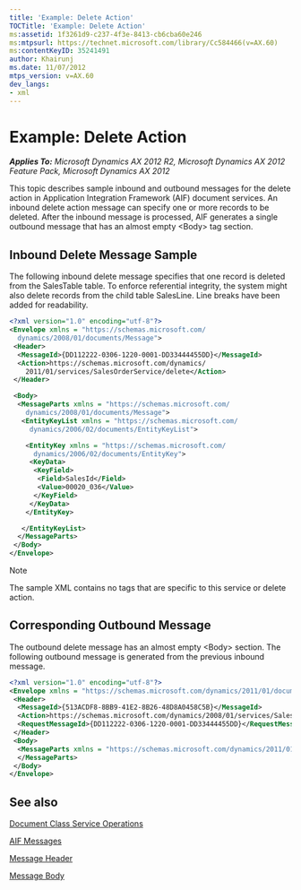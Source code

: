 ```yaml
---
title: 'Example: Delete Action'
TOCTitle: 'Example: Delete Action'
ms:assetid: 1f3261d9-c237-4f3e-8413-cb6cba60e246
ms:mtpsurl: https://technet.microsoft.com/library/Cc584466(v=AX.60)
ms:contentKeyID: 35241491
author: Khairunj
ms.date: 11/07/2012
mtps_version: v=AX.60
dev_langs:
- xml
---
```


# Example: Delete Action 


_**Applies To:** Microsoft Dynamics AX 2012 R2, Microsoft Dynamics AX 2012 Feature Pack, Microsoft Dynamics AX 2012_

This topic describes sample inbound and outbound messages for the delete action in Application Integration Framework (AIF) document services. An inbound delete action message can specify one or more records to be deleted. After the inbound message is processed, AIF generates a single outbound message that has an almost empty \<Body\> tag section.

## Inbound Delete Message Sample

The following inbound delete message specifies that one record is deleted from the SalesTable table. To enforce referential integrity, the system might also delete records from the child table SalesLine. Line breaks have been added for readability.

``` xml
<?xml version="1.0" encoding="utf-8"?>
<Envelope xmlns = "https://schemas.microsoft.com/
  dynamics/2008/01/documents/Message">
 <Header>
  <MessageId>{DD112222-0306-1220-0001-DD33444455DD}</MessageId>
  <Action>https://schemas.microsoft.com/dynamics/
    2011/01/services/SalesOrderService/delete</Action>
 </Header>

 <Body>
  <MessageParts xmlns = "https://schemas.microsoft.com/
    dynamics/2008/01/documents/Message">
   <EntityKeyList xmlns = "https://schemas.microsoft.com/
     dynamics/2006/02/documents/EntityKeyList">

    <EntityKey xmlns = "https://schemas.microsoft.com/
      dynamics/2006/02/documents/EntityKey">
     <KeyData>
      <KeyField>
       <Field>SalesId</Field>
       <Value>00020_036</Value>
      </KeyField>
     </KeyData>
    </EntityKey>

   </EntityKeyList>
  </MessageParts>
 </Body>
</Envelope>
```


> [!NOTE]
> <P>The sample XML contains no tags that are specific to this service or delete action.</P>



## Corresponding Outbound Message

The outbound delete message has an almost empty \<Body\> section. The following outbound message is generated from the previous inbound message.

``` xml
<?xml version="1.0" encoding="utf-8"?>
<Envelope xmlns = "https://schemas.microsoft.com/dynamics/2011/01/documents/Message">
 <Header>
  <MessageId>{513ACDF8-8BB9-41E2-8B26-48D8A0458C5B}</MessageId>
  <Action>https://schemas.microsoft.com/dynamics/2008/01/services/SalesOrderService/delete</Action>
  <RequestMessageId>{DD112222-0306-1220-0001-DD33444455DD}</RequestMessageId>
 </Header>
 <Body>
  <MessageParts xmlns = "https://schemas.microsoft.com/dynamics/2011/01/documents/Message">
  </MessageParts>
 </Body>
</Envelope>
```

## See also

[Document Class Service Operations](document-class-service-operations.md)

[AIF Messages](aif-messages.md)

[Message Header](message-header.md)

[Message Body](message-body.md)

